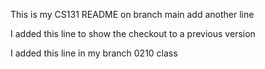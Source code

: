 This is my CS131 README on branch main
add another line

I added this line to show the checkout to a previous version

I added this line in my branch 0210 class
